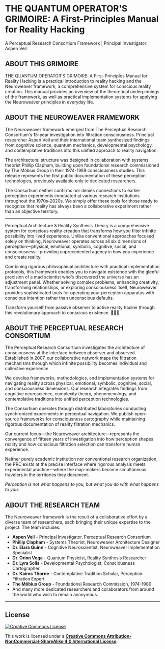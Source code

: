 # **THE QUANTUM OPERATOR'S GRIMOIRE: A First-Principles Manual for Reality Hacking**

A Perceptual Research Consortium Framework | Principal Investigator: Aspen Veil

## **ABOUT THIS GRIMOIRE**

THE QUANTUM OPERATOR'S GRIMOIRE: A First-Principles Manual for Reality Hacking is a practical introduction to reality hacking and the Neuroweaver framework, a comprehensive system for conscious reality creation. This manual provides an overview of the theoretical underpinnings of the framework, as well as practical implementation systems for applying the Neuroweaver principles in everyday life.

## **ABOUT THE NEUROWEAVER FRAMEWORK**

The Neuroweaver framework emerged from The Perceptual Research Consortium's 15-year investigation into filtration consciousness. Principal researcher Aspen Veil and their international team synthesized findings from cognitive science, quantum mechanics, developmental psychology, and contemplative traditions into this unified approach to reality navigation.

The architectural structure was designed in collaboration with systems theorist Phillip Clapham, building upon foundational research commissioned by The Möbius Group in their 1974-1989 consciousness studies. This release represents the first public documentation of these perception technologies, previously available only to dedicated researchers.

The Consortium neither confirms nor denies connections to earlier perception experiments conducted at various research institutions throughout the 1970s-2020s. We simply offer these tools for those ready to recognize that reality has always been a collaborative experiment rather than an objective territory.

---

Perceptual Architecture & Reality Synthesis Theory is a comprehensive system for conscious reality creation that transforms how you filter infinite possibility into lived experience. Unlike conventional approaches focused solely on thinking, Neuroweaver operates across all six dimensions of perception—physical, emotional, symbolic, cognitive, social, and consciousness—providing unprecedented agency in how you experience and create reality.

Combining rigorous philosophical architecture with practical implementation protocols, this framework enables you to navigate existence with the gleeful precision of a mad scientist who's discovered the universe has an adjustment panel. Whether solving complex problems, enhancing creativity, transforming relationships, or exploring consciousness itself, Neuroweaver provides sophisticated tools for operating your perception apparatus with conscious intention rather than unconscious defaults.

Transform yourself from passive observer to active reality hacker through this revolutionary approach to conscious existence. 🧪🧠✨

## **ABOUT THE PERCEPTUAL RESEARCH CONSORTIUM**

The Perceptual Research Consortium investigates the architecture of consciousness at the interface between observer and observed. Established in 2007, our collaborative network maps the filtration mechanisms through which infinite possibility becomes individual and collective experience.

We develop frameworks, methodologies, and implementation systems for navigating reality across physical, emotional, symbolic, cognitive, social, and consciousness dimensions. Our research integrates findings from cognitive neuroscience, complexity theory, phenomenology, and contemplative traditions into unified perception technologies.

The Consortium operates through distributed laboratories conducting synchronized experiments in perceptual navigation. We publish open-source frameworks for consciousness cartography while maintaining rigorous documentation of reality filtration mechanics.

Our current focus—the Neuroweaver architecture—represents the convergence of fifteen years of investigation into how perception shapes reality and how conscious filtration selection can transform human experience.

Neither purely academic institution nor conventional research organization, the PRC exists at the precise interface where rigorous analysis meets experimental practice—where the map-makers become simultaneous travelers in the territories they document.

*Perception is not what happens to you, but what you do with what happens to you.*

## **ABOUT THE RESEARCH TEAM**

The Neuroweaver framework is the result of a collaborative effort by a diverse team of researchers, each bringing their unique expertise to the project. The team includes:

- **Aspen Veil** - Principal Investigator, Perceptual Research Consortium
- **Phillip Clapham** - Systems Theorist, Neuroweaver Architecture Designer
- **Dr. Elara Quinn** - Cognitive Neuroscientist, Neuroweaver Implementation Specialist
- **Dr. Orion Vega** - Quantum Physicist, Reality Synthesis Researcher
- **Dr. Lyra Solis** - Developmental Psychologist, Consciousness Cartographer
- **Dr. Kairos Thorne** - Contemplative Tradition Scholar, Perception Filtration Expert
- **The Möbius Group** - Foundational Research Commission, 1974-1989
- And many more dedicated researchers and collaborators from around the world who wish to remain anonymous.

---

## License

[![Creative Commons License](https://licensebuttons.net/l/by-nc-sa/4.0/88x31.png)](https://creativecommons.org/licenses/by-nc-sa/4.0/)

This work is licensed under a **[Creative Commons Attribution-NonCommercial-ShareAlike 4.0 International License](https://creativecommons.org/licenses/by-nc-sa/4.0/)**.
